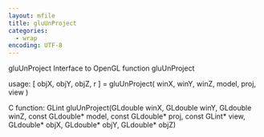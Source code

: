 ```yaml
---
layout: mfile
title: gluUnProject
categories:
  - wrap
encoding: UTF-8
---
```


gluUnProject  Interface to OpenGL function gluUnProject

usage:  [ objX, objY, objZ, r ] = gluUnProject( winX, winY, winZ, model, proj, view )

C function:  GLint gluUnProject(GLdouble winX, GLdouble winY, GLdouble winZ, const GLdouble\* model, const GLdouble\* proj, const GLint\* view, GLdouble\* objX, GLdouble\* objY, GLdouble\* objZ)